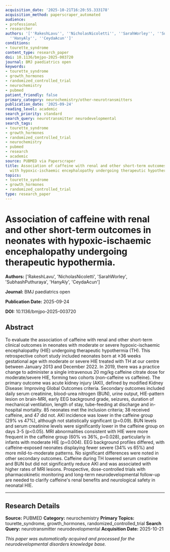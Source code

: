 ```yaml
---
acquisition_date: '2025-10-21T16:20:55.333178'
acquisition_method: paperscraper_automated
audience:
- professional
- researcher
authors: '[''RakeshLavu'', ''NicholasNicoletti'', ''SarahWorley'', ''SubhashPuthuraya'',
  ''HanyAly'', ''CeydaAcun'']'
conditions:
- tourette_syndrome
content_type: research_paper
doi: 10.1136/bmjpo-2025-003720
journal: BMJ paediatrics open
keywords:
- tourette_syndrome
- growth_hormones
- randomized_controlled_trial
- neurochemistry
- pubmed
patient_friendly: false
primary_category: neurochemistry/other-neurotransmitters
publication_date: '2025-09-24'
reading_level: academic
search_priority: standard
search_query: neurotransmitter neurodevelopmental
search_tags:
- tourette_syndrome
- growth_hormones
- randomized_controlled_trial
- neurochemistry
- pubmed
- research
- academic
source: PUBMED via Paperscraper
title: Association of caffeine with renal and other short-term outcomes in neonates
  with hypoxic-ischaemic encephalopathy undergoing therapeutic hypothermia.
topics:
- tourette_syndrome
- growth_hormones
- randomized_controlled_trial
type: research_paper
---
```


# Association of caffeine with renal and other short-term outcomes in neonates with hypoxic-ischaemic encephalopathy undergoing therapeutic hypothermia.

**Authors:** ['RakeshLavu', 'NicholasNicoletti', 'SarahWorley', 'SubhashPuthuraya', 'HanyAly', 'CeydaAcun']

**Journal:** BMJ paediatrics open

**Publication Date:** 2025-09-24

**DOI:** 10.1136/bmjpo-2025-003720

## Abstract

To evaluate the association of caffeine with renal and other short-term clinical outcomes in neonates with moderate or severe hypoxic-ischaemic encephalopathy (HIE) undergoing therapeutic hypothermia (TH). This retrospective cohort study included neonates born at ≥36 weeks gestational age with moderate or severe HIE treated with TH at our centre between January 2013 and December 2022. In 2019, there was a practice change to administer a single intravenous 20 mg/kg caffeine citrate dose for moderate/severe HIE, forming two cohorts (non-caffeine vs caffeine). The primary outcome was acute kidney injury (AKI), defined by modified Kidney Disease: Improving Global Outcomes criteria. Secondary outcomes included daily serum creatinine, blood-urea nitrogen (BUN), urine output, HIE-pattern lesion on brain-MRI, early EEG background grade, seizures, duration of mechanical ventilation, length of stay, tube-feeding at discharge and in-hospital mortality. 85 neonates met the inclusion criteria; 38 received caffeine, and 47 did not. AKI incidence was lower in the caffeine group (29% vs 47%), although not statistically significant (p=0.09). BUN levels and serum creatinine levels were significantly lower in the caffeine group on days 3-5 (p<0.05). MRI abnormalities consistent with HIE were more frequent in the caffeine group (60% vs 36%, p=0.028), particularly in infants with moderate HIE (p=0.004). EEG background profiles differed, with caffeine-exposed neonates displaying fewer severe (34% vs 65%) and more mild-to-moderate patterns. No significant differences were noted in other secondary outcomes. Caffeine during TH lowered serum creatinine and BUN but did not significantly reduce AKI and was associated with higher rates of MRI lesions. Prospective, dose-controlled trials with pharmacokinetic monitoring and long-term neurodevelopmental follow-up are needed to clarify caffeine's renal benefits and neurological safety in neonatal HIE.

---

## Research Details

**Source:** PUBMED
**Category:** neurochemistry
**Primary Topics:** tourette_syndrome, growth_hormones, randomized_controlled_trial
**Search Query:** neurotransmitter neurodevelopmental
**Acquisition Date:** 2025-10-21

*This paper was automatically acquired and processed for the neurodevelopmental disorders knowledge base.*
